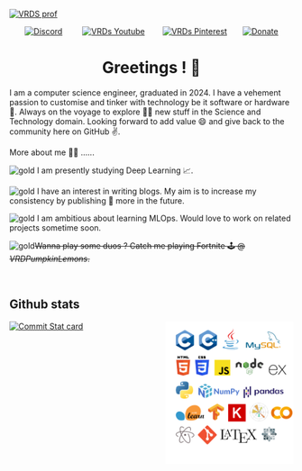 <!-- Shree Ganeshay Namah ! -->

<!-- <a href="https://www.linkedin.com/in/vinayak-rao-dikshit-199657245"><img width="1250" height="510" alt="VRDS prof" title="VRDs Profile" src="Images/Image_for _Github_ Readme.png"/></a> 
  -->
 <a href="https://www.linkedin.com/in/vinayak-rao-dikshit-199657245"><img width="1250" height="510" alt="VRDS prof" title="VRDs Profile" src="Images/Matrix Rain for Github.gif"/></a>
<p align="center">
  <a href="https://discordapp.com/users/760758770400886796"><img width="32px" alt="Discord" title="Discord" src="https://img.icons8.com/fluent-systems-filled/512/7950F2/discord-logo.png"/></a>
  &#8287;&#8287;&#8287;&#8287;&#8287; &#8287;<!-- for spacing between icons -->
  <a href="https://www.youtube.com/@VinayakRaoDikshit"><img width="32px" alt="VRDs Youtube" title="Youtube" src="https://www.iconsdb.com/icons/preview/violet/youtube-5-xxl.png"/></a>
  &#8287;&#8287;&#8287;&#8287;&#8287;&#8287;
  <a href="www.pinterest.com/Vinayak_RD006"><img width="32px" alt="VRDs Pinterest" title="Pinterest" src="https://icones.pro/wp-content/uploads/2021/07/logo-pinterest-violet.png"/></a>
  &#8287;&#8287;&#8287;&#8287;&#8287;
  <a href="https://teamtrees.org/"><img width="32px" alt="Donate" title="Buy me a coffee :P" src="https://img.freepik.com/free-icon/tea_318-614737.jpg"/></a>
  <H1 align="center"> Greetings ! 👋</H1> 
<!--   <H3 align="center"><img width="100" alt="counter" title="Viewer counter" src="https://visitor-badge.glitch.me/badge?page_id=VinayakRaoDikshit.visitor-badge&left_text=Visitor%20No."></H3> -->
  
<!--   ![visitor badge]() -->

  
  <!--   ![Visitor Count](https://profile-counter.glitch.me/VinayakRaoDikshit/count.svg)  -->
   
  
I am a computer science engineer, graduated in 2024. I have a vehement passion to customise and tinker with technology be it software or hardware :monocle_face:. Always on the voyage to explore :surfing_man: new stuff in the Science and Technology domain. Looking forward to add value :smile: and give back to the community here on GitHub :v:. 
  
More about me :man_technologist: ......  

<img alt="gold" title="coin" src="https://i.gifer.com/origin/e0/e02ce86bcfd6d1d6c2f775afb3ec8c01_w200.gif" width="25"> I am presently studying Deep Learning :chart_with_upwards_trend:.
  
<img alt="gold" title="coin" src="https://i.gifer.com/origin/e0/e02ce86bcfd6d1d6c2f775afb3ec8c01_w200.gif" width="25"> I have an interest in writing blogs. My aim is to increase my consistency by publishing :bookmark_tabs: more in the future.

 <img alt="gold" title="coin" src="https://i.gifer.com/origin/e0/e02ce86bcfd6d1d6c2f775afb3ec8c01_w200.gif" width="25"> I am ambitious about learning MLOps. Would love to work on related projects sometime soon.
  
<img alt="gold" title="coin" src="https://i.gifer.com/origin/e0/e02ce86bcfd6d1d6c2f775afb3ec8c01_w200.gif" width="25">~~Wanna play some duos ? Catch me playing Fortnite :joystick: @ *VRDPumpkinLemons*.~~

<br/>

  <h2>Github stats</h2>
<img align="right" width=45% alt="VRDS sticker pack" title="Stickers yayy !" src="Images/Stickers_for_Github_readme.png">

<!--  <a href="https://github.com/VinayakRaoDikshit"><img width=50% title="Overall Stats" alt="Github stat card" src="https://github-readme-stats.vercel.app/api?username=VinayakRaoDikshit&showicons=true&theme=transparent&title_color=680aff&text_color=fffb00&border_color=fffb00&bg_color=141321&border_radius=3.5"></a> -->
  
 <a href="https://github.com/VinayakRaoDikshit"><img width=50% title="Commit stats" alt="Commit Stat card" src="https://streak-stats.demolab.com/?user=VinayakRaoDikshit&hide_border=false&border=fffb00&background=141321&fire=fffb00&sideNums=fffb00&stroke=fffb00&dates=fffb00&currStreakNum=fffb00&ring=680aff&currStreakLabel=680aff&sideLabels=680aff"></a> 

 
 
 











<!-- Hello future me, these points are gonna help for your confusions:

      1. The fine lines after "Greetings" and "Github Stats" are coming because of H1 and H2 tags...won't come after H3 and beyond. I haven't found an alternative            for them.......yet :p
      2. Markdown codes in case the ned arises:
         
         [![VRD's GitHub stats](https://github-readme-stats.vercel.app/api?username=VinayakRaoDikshit&showicons=true&theme=transparent&title_color=680aff&text_color=fffb00&border_color=fffb00&bg_color=141321&border_radius=3.5)](https://github.com/VinayakRaoDikshit)

          <!-- [![GitHub Streak](https://streak-stats.demolab.com/?user=VinayakRaoDikshit&hide_border=false&border=fffb00&background=141321&fire=fffb00&sideNums=fffb00&stroke=fffb00&dates=fffb00&currStreakNum=fffb00&ring=680aff&currStreakLabel=680aff&sideLabels=680aff)](https://github.com/VinayakRaoDikshit)
-->




<!--
**VinayakRaoDikshit/VinayakRaoDikshit** is a ✨ _special_ ✨ repository because its `README.md` (this file) appears on your GitHub profile.

Here are some ideas to get you started:

- 🔭 I’m currently working on ...
- 🌱 I’m currently learning ...
- 👯 I’m looking to collaborate on ...
- 🤔 I’m looking for help with ...
- 💬 Ask me about ...
- 📫 How to reach me: ...
- 😄 Pronouns: ...
- ⚡ Fun fact: ...
 https://github.com/anuraghazra/github-readme-stats#responsive-card-theme
-->

